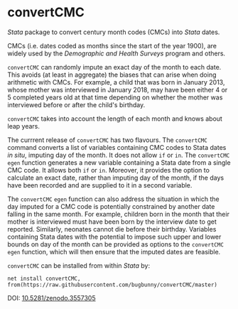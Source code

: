 # convertCMC
*Stata* package to convert century month codes (CMCs) into *Stata* dates.

CMCs (i.e. dates coded as months since the start of the year 1900), are widely used by the *Demographic and Health Surveys* program and others.

`convertCMC` can randomly impute an exact day of the month to each date. This avoids (at least in aggregate) the biases that can arise when doing arithmetic with CMCs. For example, a child that was born in January 2013, whose mother was interviewed in January 2018, may have been either 4 or 5 completed years old at that time depending on whether the mother was interviewed before or after the child's birthday.

`convertCMC` takes into account the length of each month and knows about leap years.

The currrent release of `convertCMC` has two flavours. The `convertCMC` command converts a list of variables containing CMC codes to Stata dates *in situ*, imputing day of the month. It does not allow `if` or `in`. The `convertCMC` `egen` function generates a new variable containing a Stata date from a single CMC code. It allows both `if` or `in`. Moreover, it provides the option to calculate an exact date, rather than imputing  day of the month, if the days have been recorded and are supplied to it in a second variable.

The `convertCMC` `egen` function can also address the situation in which the day imputed for a CMC code is potentially constrained by another date falling in the same month. For example, children born in the month that their mother is interviewed must have been born by the interview date to get reported. Similarly, neonates cannot die before their birthday. Variables containing Stata dates with the potential to impose such upper and lower bounds on day of the month can be provided as options to the `convertCMC` `egen` function, which will then ensure that the imputed dates are feasible.

`convertCMC` can be installed from within *Stata* by:
```
net install convertCMC, from(https://raw.githubusercontent.com/bugbunny/convertCMC/master)
```

DOI: [10.5281/zenodo.3557305](https://doi.org/10.5281/zenodo.3557305)
